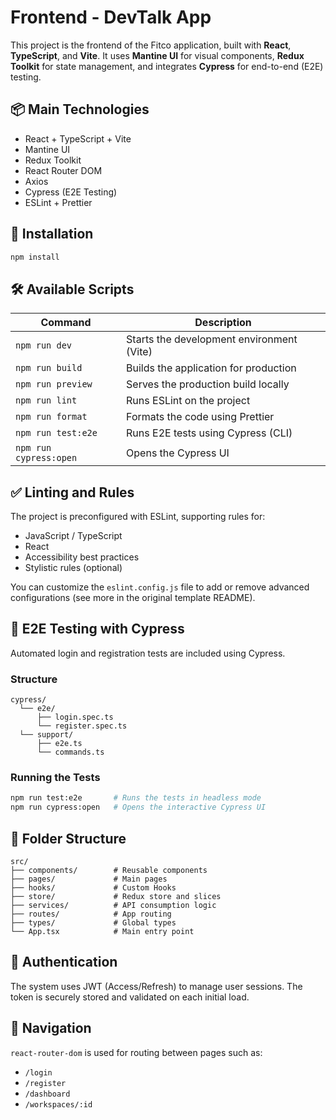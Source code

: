 # Frontend - DevTalk App

This project is the frontend of the Fitco application, built with **React**, **TypeScript**, and **Vite**. It uses **Mantine UI** for visual components, **Redux Toolkit** for state management, and integrates **Cypress** for end-to-end (E2E) testing.

## 📦 Main Technologies

- React + TypeScript + Vite
- Mantine UI
- Redux Toolkit
- React Router DOM
- Axios
- Cypress (E2E Testing)
- ESLint + Prettier

## 🚀 Installation

```bash
npm install
```

## 🛠️ Available Scripts

| Command                | Description                               |
|------------------------|-------------------------------------------|
| `npm run dev`          | Starts the development environment (Vite) |
| `npm run build`        | Builds the application for production     |
| `npm run preview`      | Serves the production build locally        |
| `npm run lint`         | Runs ESLint on the project                |
| `npm run format`       | Formats the code using Prettier          |
| `npm run test:e2e`     | Runs E2E tests using Cypress (CLI)       |
| `npm run cypress:open` | Opens the Cypress UI                     |

## ✅ Linting and Rules

The project is preconfigured with ESLint, supporting rules for:

- JavaScript / TypeScript
- React
- Accessibility best practices
- Stylistic rules (optional)

You can customize the `eslint.config.js` file to add or remove advanced configurations (see more in the original template README).

## 🧪 E2E Testing with Cypress

Automated login and registration tests are included using Cypress.

### Structure

```
cypress/
  └── e2e/
      ├── login.spec.ts
      └── register.spec.ts
  └── support/
      ├── e2e.ts
      └── commands.ts
```

### Running the Tests

```bash
npm run test:e2e       # Runs the tests in headless mode
npm run cypress:open   # Opens the interactive Cypress UI
```

## 📁 Folder Structure

```
src/
├── components/        # Reusable components
├── pages/             # Main pages
├── hooks/             # Custom Hooks
├── store/             # Redux store and slices
├── services/          # API consumption logic
├── routes/            # App routing
├── types/             # Global types
└── App.tsx            # Main entry point
```

## 🔐 Authentication

The system uses JWT (Access/Refresh) to manage user sessions. The token is securely stored and validated on each initial load.

## 🧭 Navigation

`react-router-dom` is used for routing between pages such as:

- `/login`
- `/register`
- `/dashboard`
- `/workspaces/:id`